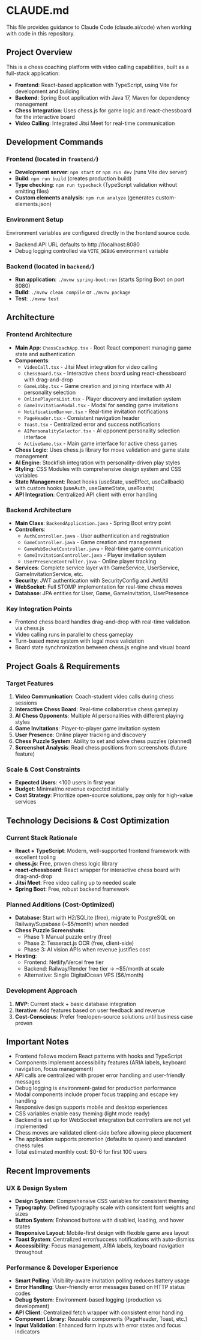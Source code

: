 # CLAUDE.md

This file provides guidance to Claude Code (claude.ai/code) when working with code in this repository.

## Project Overview

This is a chess coaching platform with video calling capabilities, built as a full-stack application:

- **Frontend**: React-based application with TypeScript, using Vite for development and building
- **Backend**: Spring Boot application with Java 17, Maven for dependency management
- **Chess Integration**: Uses chess.js for game logic and react-chessboard for the interactive board
- **Video Calling**: Integrated Jitsi Meet for real-time communication

## Development Commands

### Frontend (located in `frontend/`)
- **Development server**: `npm start` or `npm run dev` (runs Vite dev server)
- **Build**: `npm run build` (creates production build)
- **Type checking**: `npm run typecheck` (TypeScript validation without emitting files)
- **Custom elements analysis**: `npm run analyze` (generates custom-elements.json)

### Environment Setup
Environment variables are configured directly in the frontend source code.
- Backend API URL defaults to http://localhost:8080
- Debug logging controlled via `VITE_DEBUG` environment variable

### Backend (located in `backend/`)
- **Run application**: `./mvnw spring-boot:run` (starts Spring Boot on port 8080)
- **Build**: `./mvnw clean compile` or `./mvnw package`
- **Test**: `./mvnw test`

## Architecture

### Frontend Architecture
- **Main App**: `ChessCoachApp.tsx` - Root React component managing game state and authentication
- **Components**: 
  - `VideoCall.tsx` - Jitsi Meet integration for video calling
  - `ChessBoard.tsx` - Interactive chess board using react-chessboard with drag-and-drop
  - `GameLobby.tsx` - Game creation and joining interface with AI personality selection
  - `OnlinePlayersList.tsx` - Player discovery and invitation system
  - `GameInvitationModal.tsx` - Modal for sending game invitations
  - `NotificationBanner.tsx` - Real-time invitation notifications
  - `PageHeader.tsx` - Consistent navigation header
  - `Toast.tsx` - Centralized error and success notifications
  - `AIPersonalitySelector.tsx` - AI opponent personality selection interface
  - `ActiveGame.tsx` - Main game interface for active chess games
- **Chess Logic**: Uses chess.js library for move validation and game state management
- **AI Engine**: Stockfish integration with personality-driven play styles
- **Styling**: CSS Modules with comprehensive design system and CSS variables
- **State Management**: React hooks (useState, useEffect, useCallback) with custom hooks (useAuth, useGameState, useToasts)
- **API Integration**: Centralized API client with error handling

### Backend Architecture
- **Main Class**: `BackendApplication.java` - Spring Boot entry point
- **Controllers**: 
  - `AuthController.java` - User authentication and registration
  - `GameController.java` - Game creation and management
  - `GameWebSocketController.java` - Real-time game communication
  - `GameInvitationController.java` - Player invitation system
  - `UserPresenceController.java` - Online player tracking
- **Services**: Complete service layer with GameService, UserService, GameInvitationService, etc.
- **Security**: JWT authentication with SecurityConfig and JwtUtil
- **WebSocket**: Full STOMP implementation for real-time chess moves
- **Database**: JPA entities for User, Game, GameInvitation, UserPresence

### Key Integration Points
- Frontend chess board handles drag-and-drop with real-time validation via chess.js
- Video calling runs in parallel to chess gameplay
- Turn-based move system with legal move validation
- Board state synchronization between chess.js engine and visual board

## Project Goals & Requirements

### Target Features
1. **Video Communication**: Coach-student video calls during chess sessions
2. **Interactive Chess Board**: Real-time collaborative chess gameplay
3. **AI Chess Opponents**: Multiple AI personalities with different playing styles
4. **Game Invitations**: Player-to-player game invitation system
5. **User Presence**: Online player tracking and discovery
6. **Chess Puzzle System**: Ability to set and solve chess puzzles (planned)
7. **Screenshot Analysis**: Read chess positions from screenshots (future feature)

### Scale & Cost Constraints
- **Expected Users**: <100 users in first year
- **Budget**: Minimal/no revenue expected initially
- **Cost Strategy**: Prioritize open-source solutions, pay only for high-value services

## Technology Decisions & Cost Optimization

### Current Stack Rationale
- **React + TypeScript**: Modern, well-supported frontend framework with excellent tooling
- **chess.js**: Free, proven chess logic library
- **react-chessboard**: React wrapper for interactive chess board with drag-and-drop
- **Jitsi Meet**: Free video calling up to needed scale
- **Spring Boot**: Free, robust backend framework

### Planned Additions (Cost-Optimized)
- **Database**: Start with H2/SQLite (free), migrate to PostgreSQL on Railway/Supabase (~$5/month) when needed
- **Chess Puzzle Screenshots**: 
  - Phase 1: Manual puzzle entry (free)
  - Phase 2: Tesseract.js OCR (free, client-side)
  - Phase 3: AI vision APIs when revenue justifies cost
- **Hosting**: 
  - Frontend: Netlify/Vercel free tier
  - Backend: Railway/Render free tier → ~$5/month at scale
  - Alternative: Single DigitalOcean VPS ($6/month)

### Development Approach
1. **MVP**: Current stack + basic database integration
2. **Iterative**: Add features based on user feedback and revenue
3. **Cost-Conscious**: Prefer free/open-source solutions until business case proven

## Important Notes

- Frontend follows modern React patterns with hooks and TypeScript
- Components implement accessibility features (ARIA labels, keyboard navigation, focus management)
- API calls are centralized with proper error handling and user-friendly messages
- Debug logging is environment-gated for production performance
- Modal components include proper focus trapping and escape key handling
- Responsive design supports mobile and desktop experiences
- CSS variables enable easy theming (light mode ready)
- Backend is set up for WebSocket integration but controllers are not yet implemented
- Chess moves are validated client-side before allowing piece placement
- The application supports promotion (defaults to queen) and standard chess rules
- Total estimated monthly cost: $0-6 for first 100 users

## Recent Improvements

### UX & Design System
- **Design System**: Comprehensive CSS variables for consistent theming
- **Typography**: Defined typography scale with consistent font weights and sizes
- **Button System**: Enhanced buttons with disabled, loading, and hover states
- **Responsive Layout**: Mobile-first design with flexible game area layout
- **Toast System**: Centralized error/success notifications with auto-dismiss
- **Accessibility**: Focus management, ARIA labels, keyboard navigation throughout

### Performance & Developer Experience
- **Smart Polling**: Visibility-aware invitation polling reduces battery usage
- **Error Handling**: User-friendly error messages based on HTTP status codes
- **Debug System**: Environment-based logging (production vs development)
- **API Client**: Centralized fetch wrapper with consistent error handling
- **Component Library**: Reusable components (PageHeader, Toast, etc.)
- **Input Validation**: Enhanced form inputs with error states and focus indicators
